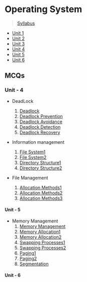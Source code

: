 # Operating System <br />
> <a href="https://github.com/Brijesh59/os/blob/master/OPERATING%20SYSTEMS%20SYLLABUS.pdf"> Syllabus </a>
- <a href="https://github.com/Brijesh59/os/tree/master/Unit1"> Unit 1 </a>
- <a href="https://github.com/Brijesh59/os/tree/master/Unit2"> Unit 2 </a>
- <a href="https://github.com/Brijesh59/os/tree/master/Unit3"> Unit 3 </a>
- <a href="https://github.com/Brijesh59/os/tree/master/Unit4"> Unit 4 </a>
- <a href="https://github.com/Brijesh59/os/tree/master/Unit5"> Unit 5 </a>
- <a href="https://github.com/Brijesh59/os/tree/master/Unit6"> Unit 6 </a>

## MCQs
### Unit - 4
- DeadLock 
  1. <a href="https://www.sanfoundry.com/operating-system-questions-answers-deadlock/">Deadlock</a>
  2. <a href="https://www.sanfoundry.com/operating-system-mcqs-deadlock-prevention/">Deadlock Prevention</a>
  3. <a href="https://www.sanfoundry.com/operating-system-mcqs-deadlock-avoidance/">Deadlock Avoidance</a>
  4. <a href="https://www.sanfoundry.com/operating-system-mcqs-deadlock-detection/">Deadlock Detection</a>
  5. <a href="https://www.sanfoundry.com/operating-system-mcqs-deadlock-recovery/">Deadlock Recovery</a>
  
- Information management
  1. <a href="https://www.sanfoundry.com/operating-system-questions-answers-file-system-concepts/">File System1</a>
  2. <a href="https://www.sanfoundry.com/operating-system-questions-answers-file-system-implementation/">File System2</a>
  3. <a href="https://www.sanfoundry.com/operating-system-mcqs-file-system-interface-directory-structure-1/">Directory Structure1</a>
  4. <a href="https://www.sanfoundry.com/operating-system-mcqs-file-system-interface-directory-structure-2/">Directory Structure2</a>

- File Management 
  1. <a href="https://www.sanfoundry.com/operating-system-mcqs-file-system-allocation-methods-1/">Allocation Methods1</a>
  2. <a href="https://www.sanfoundry.com/operating-system-mcqs-file-system-allocation-methods-2/">Allocation Methods2</a>
  3. <a href="https://www.sanfoundry.com/operating-system-mcqs-file-system-allocation-methods-3/">Allocation Methods3</a>
   
#### Unit - 5
- Memory Management
  1. <a href="https://www.sanfoundry.com/operating-system-questions-answers-memory-management/">Memory Management</a>
  2. <a href="https://www.sanfoundry.com/operating-system-mcqs-memory-allocation-1/">Memory Allocation1</a>
  3. <a href="https://www.sanfoundry.com/operating-system-mcqs-memory-allocation-2/">Memory Allocation2</a>
  4. <a href="https://www.sanfoundry.com/operating-system-mcqs-memory-management-swapping-1/">Swapping Processes1</a>
  5. <a href="https://www.sanfoundry.com/operating-system-mcqs-memory-management-swapping-2/">Swapping Processes2</a>
  6. <a href="https://www.sanfoundry.com/operating-system-mcqs-memory-management-paging-1/">Paging1</a>
  7. <a href="https://www.sanfoundry.com/operating-system-mcqs-memory-management-paging-2/">Paging2</a>
  8. <a href="https://www.sanfoundry.com/operating-system-mcqs-memory-management-segmentation/">Segmentation</a>
  
#### Unit - 6
